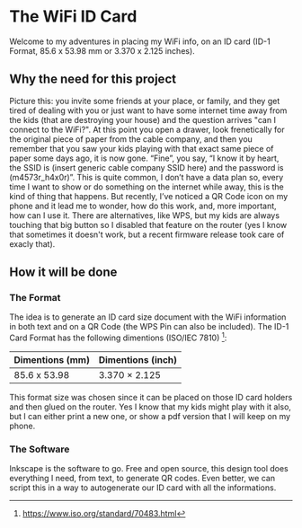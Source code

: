 # The WiFi ID Card
Welcome to my adventures in placing my WiFi info, on an ID card (ID-1 Format, 85.6 x 53.98 mm or 3.370 x 2.125 inches).

## Why the need for this project

Picture this: you invite some friends at your place, or family, and they get tired of dealing with you or just want to have some internet time away from the kids (that are destroying your house) and the question arrives "can I connect to the WiFi?". At this point you open a drawer, look frenetically for the original piece of paper from the cable company, and then you remember that you saw your kids playing with that exact same piece of paper some days ago, it is now gone. “Fine”, you say, “I know it by heart, the SSID is (insert generic cable company SSID here) and the password is (m4573r_h4x0r)”.
This is quite common, I don’t have a data plan so, every time I want to show or do something on the internet while away, this is the kind of thing that happens. But recently, I’ve noticed a QR Code icon on my phone and it lead me to wonder, how do this work, and, more important, how can I use it. There are alternatives, like WPS, but my kids are always touching that big button so I disabled that feature on the router (yes I know that sometimes it doesn't work, but a recent firmware release took care of exacly that).

## How it will be done

### The Format

The idea is to generate an ID card size document with the WiFi information in both text and on a QR Code (the WPS Pin can also be included).
The ID-1 Card Format has the following dimentions (ISO/IEC 7810) [^ISO7810]:
[^ISO7810]: https://www.iso.org/standard/70483.html

| Dimentions (mm) | Dimentions (inch) |
| --------------- | ----------------- |
| 85.6 x 53.98    | 3.370 × 2.125     |

This format size was chosen since it can be placed on those ID card holders and then glued on the router. Yes I know that my kids might play with it also, but I can either print a new one, or show a pdf version that I will keep on my phone.

### The Software

Inkscape is the software to go. Free and open source, this design tool does everything I need, from text, to generate QR codes. Even better, we can script this in a way to autogenerate our ID card with all the informations. 




